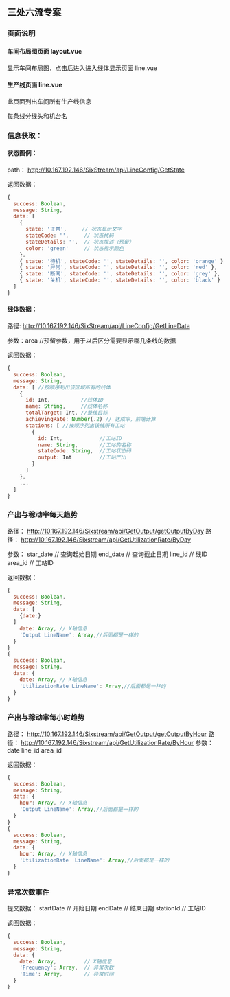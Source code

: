 ## 三处六流专案

### 页面说明

#### 车间布局图页面 layout.vue

显示车间布局图，点击后进入进入线体显示页面 line.vue

#### 生产线页面 line.vue

此页面列出车间所有生产线信息

每条线分线头和机台名

### 信息获取：
#### 状态图例：

path： http://10.167.192.146/SixStream/api/LineConfig/GetState

返回数据：
```javascript
{
  success: Boolean,
  message: String,
  data: [
    {
      state: '正常',     // 状态显示文字
      stateCode: '',     // 状态代码
      stateDetails: '',  // 状态描述（预留）
      color: 'green'     // 状态指示颜色
    },
    { state: '待机', stateCode: '', stateDetails: '', color: 'orange' },
    { state: '异常', stateCode: '', stateDetails: '', color: 'red' },
    { state: '断网', stateCode: '', stateDetails: '', color: 'grey' },
    { state: '关机', stateCode: '', stateDetails: '', color: 'black' }
  ]
}
```
#### 线体数据：
路径: http://10.167.192.146/SixStream/api/LineConfig/GetLineData

参数：area //预留参数，用于以后区分需要显示哪几条线的数据

返回数据：
```javascript
{
  success: Boolean,
  message: String,
  data: [ //按顺序列出该区域所有的线体
    {
      id: Int,          //线体ID
      name: String,     //线体名称
      totalTarget: Int, //整线目标
      achievingRate: Number(.2) // 达成率，前端计算
      stations: [ //按顺序列出该线所有工站
        {
          id: Int,            //工站ID
          name: String,       //工站的名称
          stateCode: String,  //工站状态码
          output: Int         //工站产出
        }
      ]
    },
    ...
  ]
}
```

### 产出与稼动率每天趋势
路径： http://10.167.192.146/Sixstream/api/GetOutput/getOutputByDay
路径： http://10.167.192.146/Sixstream/api/GetUtilizationRate/ByDay

参数：
star_date  // 查询起始日期
end_date   // 查询截止日期
line_id    // 线ID
area_id    // 工站ID

返回数据：
```javascript
{
  success: Boolean,
  message: String,
  data: [
    {date:}
  ]
    date: Array, // X轴信息
    'Output LineName': Array,//后面都是一样的
  }
}
{
  success: Boolean,
  message: String,
  data: {
    date: Array, // X轴信息
    'UtilizationRate LineName': Array,//后面都是一样的
  }
}
```

### 产出与稼动率每小时趋势
路径： http://10.167.192.146/Sixstream/api/GetOutput/getOutputByHour
路径： http://10.167.192.146/Sixstream/api/GetUtilizationRate/ByHour
参数： 
date
line_id
area_id

返回数据：
```javascript
{
  success: Boolean,
  message: String,
  data: {
    hour: Array, // X轴信息
    'Output LineName': Array,//后面都是一样的
  }
}
{
  success: Boolean,
  message: String,
  data: {
    hour: Array, // X轴信息
    'UtilizationRate  LineName': Array,//后面都是一样的
  }
}
```

### 异常次数事件
提交数据：
startDate   // 开始日期
endDate     // 结束日期
stationId   // 工站ID

返回数据：
```javascript
{
  success: Boolean,
  message: String,
  data: {
    date: Array,         // X轴信息
    'Frequency': Array,  // 异常次数
    'Time': Array,       // 异常时间
  }
}
```


